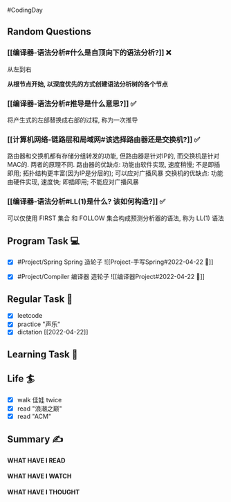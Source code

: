 #CodingDay 
## Random Questions
### [[编译器-语法分析#什么是自顶向下的语法分析?]] ❌
从左到右

**从根节点开始, 以深度优先的方式创建语法分析树的各个节点**

### [[编译器-语法分析#推导是什么意思?]] ✅
将产生式的左部替换成右部的过程, 称为一次推导

### [[计算机网络-链路层和局域网#该选择路由器还是交换机?]] ✅
路由器和交换机都有存储分组转发的功能, 但路由器是针对IP的, 而交换机是针对MAC的.
两者的原理不同.
路由器的优缺点: 功能由软件实现, 速度稍慢; 不是即插即用; 拓扑结构更丰富(因为IP是分层的); 可以应对广播风暴
交换机的优缺点: 功能由硬件实现, 速度快; 即插即用; 不能应对广播风暴

### [[编译器-语法分析#LL(1)是什么? 该如何构造?]] ✅
可以仅使用 FIRST 集合 和 FOLLOW 集合构成预测分析器的语法, 称为 LL(1) 语法

## Program Task  💻
- [x] #Project/Spring Spring 造轮子
	![[Project-手写Spring#2022-04-22 📅]]

- [x] #Project/Compiler 编译器 造轮子
	![[编译器Project#2022-04-22 📅]]

## Regular Task  🤡
- [x] leetcode
- [x] practice "声乐"
- [x] dictation
	[[2022-04-22]]

## Learning Task 🎯

## Life 🏄
- [x] walk 佳娃 twice
- [x] read "浪潮之巅"
- [x] read "ACM"

## Summary ✍
####  WHAT HAVE I READ

#### WHAT HAVE I WATCH

#### WHAT HAVE I THOUGHT
